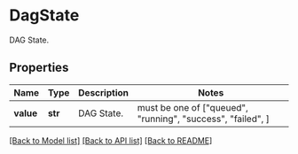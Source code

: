 # DagState

DAG State.

## Properties
Name | Type | Description | Notes
------------ | ------------- | ------------- | -------------
**value** | **str** | DAG State. |  must be one of ["queued", "running", "success", "failed", ]

[[Back to Model list]](../README.md#documentation-for-models) [[Back to API list]](../README.md#documentation-for-api-endpoints) [[Back to README]](../README.md)


